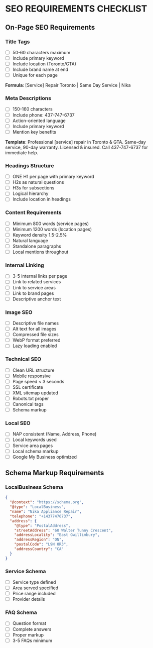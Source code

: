 # SEO REQUIREMENTS CHECKLIST

## On-Page SEO Requirements

### Title Tags
- [ ] 50-60 characters maximum
- [ ] Include primary keyword
- [ ] Include location (Toronto/GTA)
- [ ] Include brand name at end
- [ ] Unique for each page

**Formula**: [Service] Repair Toronto | Same Day Service | Nika

### Meta Descriptions
- [ ] 150-160 characters
- [ ] Include phone: 437-747-6737
- [ ] Action-oriented language
- [ ] Include primary keyword
- [ ] Mention key benefits

**Template**: Professional [service] repair in Toronto & GTA. Same-day service, 90-day warranty. Licensed & insured. Call 437-747-6737 for immediate help.

### Headings Structure
- [ ] ONE H1 per page with primary keyword
- [ ] H2s as natural questions
- [ ] H3s for subsections
- [ ] Logical hierarchy
- [ ] Include location in headings

### Content Requirements
- [ ] Minimum 800 words (service pages)
- [ ] Minimum 1200 words (location pages)
- [ ] Keyword density 1.5-2.5%
- [ ] Natural language
- [ ] Standalone paragraphs
- [ ] Local mentions throughout

### Internal Linking
- [ ] 3-5 internal links per page
- [ ] Link to related services
- [ ] Link to service areas
- [ ] Link to brand pages
- [ ] Descriptive anchor text

### Image SEO
- [ ] Descriptive file names
- [ ] Alt text for all images
- [ ] Compressed file sizes
- [ ] WebP format preferred
- [ ] Lazy loading enabled

### Technical SEO
- [ ] Clean URL structure
- [ ] Mobile responsive
- [ ] Page speed < 3 seconds
- [ ] SSL certificate
- [ ] XML sitemap updated
- [ ] Robots.txt proper
- [ ] Canonical tags
- [ ] Schema markup

### Local SEO
- [ ] NAP consistent (Name, Address, Phone)
- [ ] Local keywords used
- [ ] Service area pages
- [ ] Local schema markup
- [ ] Google My Business optimized

## Schema Markup Requirements

### LocalBusiness Schema
```json
{
  "@context": "https://schema.org",
  "@type": "LocalBusiness",
  "name": "Nika Appliance Repair",
  "telephone": "+14377476737",
  "address": {
    "@type": "PostalAddress",
    "streetAddress": "60 Walter Tunny Crescent",
    "addressLocality": "East Gwillimbury",
    "addressRegion": "ON",
    "postalCode": "L9N 0R3",
    "addressCountry": "CA"
  }
}
```

### Service Schema
- [ ] Service type defined
- [ ] Area served specified
- [ ] Price range included
- [ ] Provider details

### FAQ Schema
- [ ] Question format
- [ ] Complete answers
- [ ] Proper markup
- [ ] 3-5 FAQs minimum